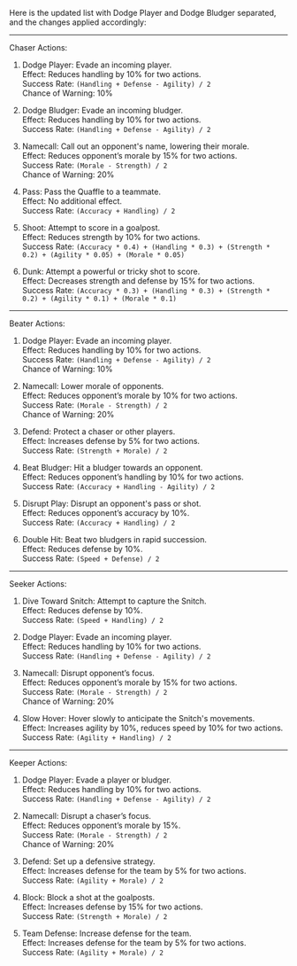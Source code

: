Here is the updated list with Dodge Player and Dodge Bludger separated, and the changes applied accordingly:

---

 Chaser Actions:
1. Dodge Player: Evade an incoming player.  
   Effect: Reduces handling by 10% for two actions.  
   Success Rate: `(Handling + Defense - Agility) / 2`  
   Chance of Warning: 10%

2. Dodge Bludger: Evade an incoming bludger.  
   Effect: Reduces handling by 10% for two actions.  
   Success Rate: `(Handling + Defense - Agility) / 2`

3. Namecall: Call out an opponent's name, lowering their morale.  
   Effect: Reduces opponent’s morale by 15% for two actions.  
   Success Rate: `(Morale - Strength) / 2`  
   Chance of Warning: 20%

4. Pass: Pass the Quaffle to a teammate.  
   Effect: No additional effect.  
   Success Rate: `(Accuracy + Handling) / 2`

5. Shoot: Attempt to score in a goalpost.  
   Effect: Reduces strength by 10% for two actions.  
   Success Rate: `(Accuracy * 0.4) + (Handling * 0.3) + (Strength * 0.2) + (Agility * 0.05) + (Morale * 0.05)`

6. Dunk: Attempt a powerful or tricky shot to score.  
   Effect: Decreases strength and defense by 15% for two actions.  
   Success Rate: `(Accuracy * 0.3) + (Handling * 0.3) + (Strength * 0.2) + (Agility * 0.1) + (Morale * 0.1)`

---

 Beater Actions:
1. Dodge Player: Evade an incoming player.  
   Effect: Reduces handling by 10% for two actions.  
   Success Rate: `(Handling + Defense - Agility) / 2`  
   Chance of Warning: 10%

2. Namecall: Lower morale of opponents.  
   Effect: Reduces opponent’s morale by 10% for two actions.  
   Success Rate: `(Morale - Strength) / 2`  
   Chance of Warning: 20%

3. Defend: Protect a chaser or other players.  
   Effect: Increases defense by 5% for two actions.  
   Success Rate: `(Strength + Morale) / 2`

4. Beat Bludger: Hit a bludger towards an opponent.  
   Effect: Reduces opponent’s handling by 10% for two actions.  
   Success Rate: `(Accuracy + Handling - Agility) / 2`

5. Disrupt Play: Disrupt an opponent's pass or shot.  
   Effect: Reduces opponent’s accuracy by 10%.  
   Success Rate: `(Accuracy + Handling) / 2`

6. Double Hit: Beat two bludgers in rapid succession.  
   Effect: Reduces defense by 10%.  
   Success Rate: `(Speed + Defense) / 2`

---

 Seeker Actions:
1. Dive Toward Snitch: Attempt to capture the Snitch.  
   Effect: Reduces defense by 10%.  
   Success Rate: `(Speed + Handling) / 2`

2. Dodge Player: Evade an incoming player.  
   Effect: Reduces handling by 10% for two actions.  
   Success Rate: `(Handling + Defense - Agility) / 2`

3. Namecall: Disrupt opponent’s focus.  
   Effect: Reduces opponent’s morale by 15% for two actions.  
   Success Rate: `(Morale - Strength) / 2`  
   Chance of Warning: 20%

4. Slow Hover: Hover slowly to anticipate the Snitch's movements.  
   Effect: Increases agility by 10%, reduces speed by 10% for two actions.  
   Success Rate: `(Agility + Handling) / 2`

---

 Keeper Actions:
1. Dodge Player: Evade a player or bludger.  
   Effect: Reduces handling by 10% for two actions.  
   Success Rate: `(Handling + Defense - Agility) / 2`

2. Namecall: Disrupt a chaser’s focus.  
   Effect: Reduces opponent’s morale by 15%.  
   Success Rate: `(Morale - Strength) / 2`  
   Chance of Warning: 20%

3. Defend: Set up a defensive strategy.  
   Effect: Increases defense for the team by 5% for two actions.  
   Success Rate: `(Agility + Morale) / 2`

4. Block: Block a shot at the goalposts.  
   Effect: Increases defense by 15% for two actions.  
   Success Rate: `(Strength + Morale) / 2`

5. Team Defense: Increase defense for the team.  
   Effect: Increases defense for the team by 5% for two actions.  
   Success Rate: `(Agility + Morale) / 2`
